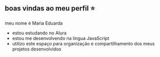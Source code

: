 ## boas vindas ao meu perfil ⭐

meu nome é Maria Eduarda

- estou estudando no Alura
- estou me desenvolvendo na lingua JavaScript
- utilizo este espaço para organização e compartilhamento dos meus projetos desenvolvidos
